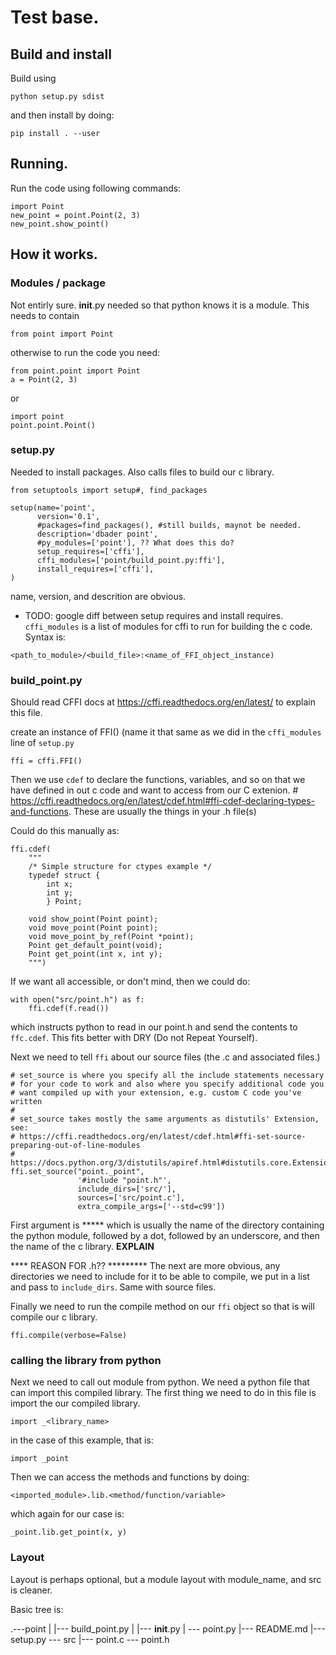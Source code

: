 # Test base.

## Build and install
Build using
```
python setup.py sdist
```

and then install by doing:

```
pip install . --user
```


## Running.

Run the code using following commands:

```
import Point
new_point = point.Point(2, 3)
new_point.show_point()
```


## How it works.

### Modules / package
Not entirly sure. __init__.py needed so that python knows it is a module. This needs to contain
```
from point import Point
```
otherwise to run the code you need:

```
from point.point import Point
a = Point(2, 3)
```
or
```
import point
point.point.Point()
```

### setup.py

Needed to install packages.  Also calls files to build our c library.

```
from setuptools import setup#, find_packages

setup(name='point',
      version='0.1',
      #packages=find_packages(), #still builds, maynot be needed.
      description='dbader point',
      #py_modules=['point'], ?? What does this do?
      setup_requires=['cffi'],
      cffi_modules=['point/build_point.py:ffi'],
      install_requires=['cffi'],
)
```
name, version, and descrition are obvious.
- TODO: google diff between setup requires and install requires.
```cffi_modules``` is a list of modules for cffi to run for building the c code. Syntax is:
```
<path_to_module>/<build_file>:<name_of_FFI_object_instance)
```


### build_point.py

Should read CFFI docs at https://cffi.readthedocs.org/en/latest/ to explain this file.

create an instance of FFI() (name it that same as we did in the ```cffi_modules``` line of ```setup.py```

```
ffi = cffi.FFI()
```

Then we use ```cdef``` to declare the functions, variables, and so on that we have defined in out c code and want to access from our C extenion.  # https://cffi.readthedocs.org/en/latest/cdef.html#ffi-cdef-declaring-types-and-functions.  These are usually the things in your .h file(s)

Could do this manually as:

```
ffi.cdef(
	"""
	/* Simple structure for ctypes example */
	typedef struct {
	    int x;
	    int y;
	    } Point;

	void show_point(Point point);
	void move_point(Point point);
	void move_point_by_ref(Point *point);
	Point get_default_point(void);
	Point get_point(int x, int y);
	""")
```

If we want all accessible, or don't mind, then we could do:

```
with open("src/point.h") as f:
    ffi.cdef(f.read())
```

which instructs python to read in our point.h and send the contents to ```ffc.cdef```.  This fits better with DRY (Do not Repeat Yourself).

Next we need to tell ```ffi``` about our source files (the .c and associated files.)

```
# set_source is where you specify all the include statements necessary
# for your code to work and also where you specify additional code you
# want compiled up with your extension, e.g. custom C code you've written
#
# set_source takes mostly the same arguments as distutils' Extension, see:
# https://cffi.readthedocs.org/en/latest/cdef.html#ffi-set-source-preparing-out-of-line-modules
# https://docs.python.org/3/distutils/apiref.html#distutils.core.Extension     
ffi.set_source("point._point",
               '#include "point.h"',
               include_dirs=['src/'],
               sources=['src/point.c'],
               extra_compile_args=['--std=c99'])
```

First argument is ***** which is usually the name of the directory containing the python module, followed by a dot, followed by an underscore, and then the name of the c library. ******EXPLAIN******

**** REASON FOR .h?? *********
The next are more obvious, any directories we need to include for it to be able to compile, we put in a list and pass to ```include_dirs```.  Same with source files.

Finally we need to run the compile method on our ```ffi``` object so that is will compile our c library.

```
ffi.compile(verbose=False)
```



### calling the library from python

Next we need to call out module from python. We need a python file that can import this compiled library.  The first thing we need to do in this file is import the our compiled library.

```
import _<library_name>
```

in the case of this example, that is:

```
import _point
```

Then we can access the methods and functions by doing:

```
<imported_module>.lib.<method/function/variable>
```

which again for our case is:

```
_point.lib.get_point(x, y)
```

### Layout
Layout is perhaps optional, but a module layout with module_name, and src is cleaner.

Basic tree is:

.---point
|   |--- build_point.py
|   |--- __init__.py
|   \--- point.py
|--- README.md
|--- setup.py
\--- src
     |--- point.c
     \--- point.h
